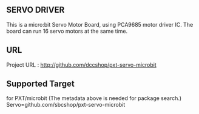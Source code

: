 ## SERVO DRIVER 
 
 
   This is a micro:bit Servo Motor Board, using PCA9685 motor driver IC.
   The board can run 16 servo motors at the same time.
   
## URL
   
   
   Project URL : http://github.com/dccshop/pxt-servo-microbit


## Supported Target 

  
  for PXT/microbit (The metadata above is needed for package search.)
  Servo=github.com/sbcshop/pxt-servo-microbit
